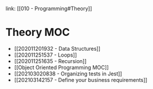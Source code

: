 link: [[010 - Programming#Theory]]

# Theory MOC
- [[202011201932 - Data Structures]]
- [[202011251537 - Loops]]
- [[202011251635 - Recursion]]
- [[Object Oriented Programming MOC]]
- [[202103020838 - Organizing tests in Jest]]
- [[202103142157 - Define your business requirements]]